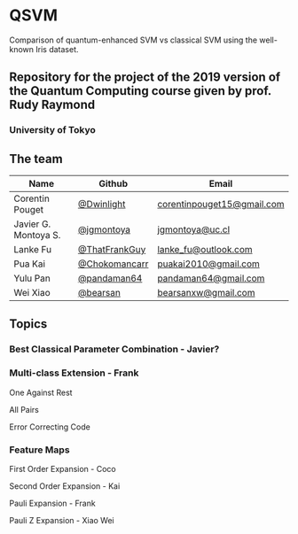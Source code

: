 # QSVM

Comparison of quantum-enhanced SVM vs classical SVM using the well-known Iris dataset.

## Repository for the project of the 2019 version of the Quantum Computing course given by prof. Rudy Raymond

### University of Tokyo

## The team

Name | Github | Email
-----|--------|-------
Corentin Pouget | [@Dwinlight](https://github.com/Dwinlight) | corentinpouget15@gmail.com
Javier G. Montoya S. | [@jgmontoya](https://github.com/jgmontoya) | jgmontoya@uc.cl
Lanke Fu | [@ThatFrankGuy](https://github.com/ThatFrankGuy) | lanke_fu@outlook.com
Pua Kai | [@Chokomancarr](https://github.com/Chokomancarr) | puakai2010@gmail.com
Yulu Pan | [@pandaman64](https://github.com/pandaman64) | pandaman64@gmail.com
Wei Xiao | [@bearsan](https://github.com/bearsan) | bearsanxw@gmail.com

## Topics

### Best Classical Parameter Combination - Javier?

### Multi-class Extension - Frank
One Against Rest

All Pairs

Error Correcting Code


### Feature Maps
First Order Expansion - Coco

Second Order Expansion - Kai

Pauli Expansion - Frank

Pauli Z Expansion - Xiao Wei
